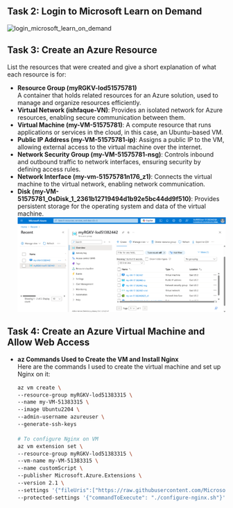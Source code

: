 ## Task 2: Login to Microsoft Learn on Demand
![login_microsoft_learn_on_demand](images/week08-task2-login.png)

## Task 3: Create an Azure Resource
List the resources that were created and give a short explanation of what each resource is for: 
- **Resource Group (myRGKV-lod51575781)**  
  A container that holds related resources for an Azure solution, used to manage and organize resources efficiently.
- **Virtual Network (ishfaque-VN)**: Provides an isolated network for Azure resources, enabling secure communication between them.
- **Virtual Machine (my-VM-51575781)**: A compute resource that runs applications or services in the cloud, in this case, an Ubuntu-based VM.
- **Public IP Address (my-VM-51575781-ip)**: Assigns a public IP to the VM, allowing external access to the virtual machine over the internet.
- **Network Security Group (my-VM-51575781-nsg)**: Controls inbound and outbound traffic to network interfaces, ensuring security by defining access rules.
- **Network Interface (my-vm-51575781n176_z1)**: Connects the virtual machine to the virtual network, enabling network communication.
- **Disk (my-VM-51575781_OsDisk_1_2361b12719494d1b92e5bc44dd9f510)**: Provides persistent storage for the operating system and data of the virtual machine.
![list_of_resources](images/week8-task3_list_of_resources.png)

## Task 4: Create an Azure Virtual Machine and Allow Web Access
- **az Commands Used to Create the VM and Install Nginx**  
  Here are the commands I used to create the virtual machine and set up Nginx on it:  
  ```bash
  az vm create \
  --resource-group myRGKV-lod51383315 \
  --name my-VM-51383315 \
  --image Ubuntu2204 \
  --admin-username azureuser \
  --generate-ssh-keys

  # To configure Nginx on VM
  az vm extension set \
  --resource-group myRGKV-lod51383315 \
  --vm-name my-VM-51383315 \
  --name customScript \
  --publisher Microsoft.Azure.Extensions \
  --version 2.1 \
  --settings '{"fileUris":["https://raw.githubusercontent.com/MicrosoftDocs/mslearn-welcome-to-azure/master/configure-nginx.sh"]}' \
  --protected-settings '{"commandToExecute": "./configure-nginx.sh"}'
